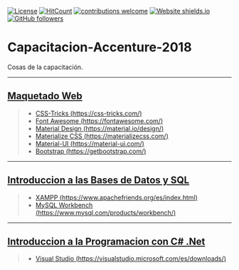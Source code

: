 [![License](https://img.shields.io/badge/licence-GPL--3.0-blue.svg)](https://raw.githubusercontent.com/luchist/Capacitacion-Accenture-2018/master/LICENSE)
[![HitCount](http://hits.dwyl.io/luchist/Capacitacion-Accenture-2018.svg)](http://hits.dwyl.io/luchist/Capacitacion-Accenture-2018)
[![contributions welcome](https://img.shields.io/badge/contributions-welcome-brightgreen.svg?style=flat)](https://github.com/luchist/Capacitacion-Accenture-2018/issues)
[![Website shields.io](https://img.shields.io/website-up-down-green-red/https/luchist.github.io/Capacitacion-Accenture-2018.svg)](https://luchist.github.io/Capacitacion-Accenture-2018/)
[![GitHub followers](https://img.shields.io/github/followers/luchist.svg?style=social&label=Follow&maxAge=2592000)](https://github.com/luchist?tab=followers)




# Capacitacion-Accenture-2018
Cosas de la capacitación.

---

## [Maquetado Web](/Introduccion%20al%20Maquetado%20Web)


> * [CSS-Tricks (https://css-tricks.com/)](https://css-tricks.com/)
> * [Font Awesome (https://fontawesome.com/) ](https://fontawesome.com/)
> * [Material Design (https://material.io/design/)](https://material.io/design/)
> * [Materialize CSS (https://materializecss.com/)](https://materializecss.com/)
> * [Material-UI (https://material-ui.com/)](https://material-ui.com/)
> * [Bootstrap (https://getbootstrap.com/)](https://getbootstrap.com/)

---

## [Introduccion a las Bases de Datos y SQL](/Introducción%20a%20Bases%20de%20Datos%20y%20SQL)

> * [XAMPP (https://www.apachefriends.org/es/index.html)](https://www.apachefriends.org/es/index.html)
> * [MySQL Workbench (https://www.mysql.com/products/workbench/)](https://www.mysql.com/products/workbench/)

---

## [Introduccion a la Programacion con C# .Net](/Introduccion%20a%20la%20Programacion%20con%20C%20Sharp)

> * [Visual Studio (https://visualstudio.microsoft.com/es/downloads/)](https://visualstudio.microsoft.com/es/downloads/)
